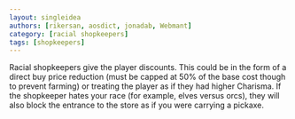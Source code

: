 ```yaml
---
layout: singleidea
authors: [rikersan, aosdict, jonadab, Webmant]
category: [racial shopkeepers]
tags: [shopkeepers]
---
```

Racial shopkeepers give the player discounts. This could be in the form of a direct buy price reduction (must be capped at 50% of the base cost though to prevent farming) or treating the player as if they had higher Charisma. If the shopkeeper hates your race (for example, elves versus orcs), they will also block the entrance to the store as if you were carrying a pickaxe.
